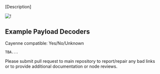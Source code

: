 ##

[Description]

![!]()

[]()

## Example Payload Decoders
Cayenne compatible: Yes/No/Unknown

```
TBA...
```

Please submit pull request to main repository to report/repair any bad links or to provide additional documentation or node reviews.